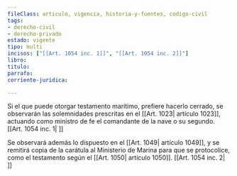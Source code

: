 ```yaml
---
fileClass: articulo, vigencia, historia-y-fuentes, codigo-civil
tags:
- derecho-civil
- derecho-privado
estado: vigente
tipo: multi
incisos: ["[[Art. 1054 inc. 1]]", "[[Art. 1054 inc. 2]]"]
libro:
titulo:
parrafo:
corriente-juridica:

---
```

Si el que puede otorgar testamento marítimo, prefiere hacerlo cerrado, se observarán las solemnidades prescritas en el [[Art. 1023| artículo 1023]], actuando como ministro de fe el comandante de la nave o su segundo. [[Art. 1054 inc. 1| ]]

Se observará además lo dispuesto en el [[Art. 1049| artículo 1049]], y se remitirá copia de la carátula al Ministerio de Marina para que se protocolice, como el testamento según el [[Art. 1050| artículo 1050]]. [[Art. 1054 inc. 2| ]]